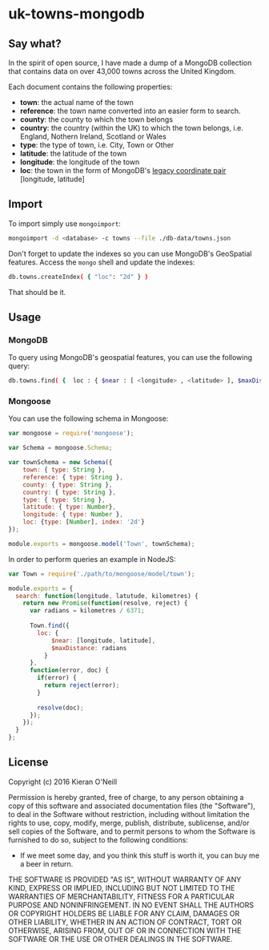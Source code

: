 uk-towns-mongodb
========

## Say what?

In the spirit of open source, I have made a dump of a MongoDB collection that contains data on over 43,000 towns across the United Kingdom.

Each document contains the following properties:

* **town**: the actual name of the town
* **reference**: the town name converted into an easier form to search.
* **county**: the county to which the town belongs
* **country**: the country (within the UK) to which the town belongs, i.e. England, Nothern Ireland, Scotland or Wales
* **type**: the type of town, i.e. City, Town or Other
* **latitude**: the latitude of the town
* **longitude**: the longitude of the town
* **loc**: the town in the form of MongoDB's [legacy coordinate pair](https://docs.mongodb.org/manual/reference/glossary/#term-legacy-coordinate-pairs) [longitude, latitude]

## Import

To import simply use ```mongoimport```:

```bash
mongoimport -d <database> -c towns --file ./db-data/towns.json 
```

Don't forget to update the indexes so you can use MongoDB's GeoSpatial features. Access the ```mongo``` shell and update the indexes:

```bash
db.towns.createIndex( { "loc": "2d" } )
```

That should be it.

## Usage

### MongoDB

To query using MongoDB's geospatial features, you can use the following query:

```bash
db.towns.find( {  loc : { $near : [ <longitude> , <latitude> ], $maxDistance: <distance in radians> } } )
```

### Mongoose

You can use the following schema in Mongoose:

```javascript
var mongoose = require('mongoose');

var Schema = mongoose.Schema;

var townSchema = new Schema({
    town: { type: String },
    reference: { type: String },
    county: { type: String },
    country: { type: String },
    type: { type: String },
    latitude: { type: Number},
    longitude: { type: Number },
    loc: {type: [Number], index: '2d'}
});

module.exports = mongoose.model('Town', townSchema);
```

In order to perform queries an example in NodeJS:

```javascript
var Town = require('./path/to/mongoose/model/town');

module.exports = {
  search: function(longitude, latutude, kilometres) {
    return new Promise(function(resolve, reject) {
      var radians = kilometres / 6371;
      
      Town.find({
        loc: {
            $near: [longitude, latitude],
            $maxDistance: radians
          }
      },
      function(error, doc) {
        if(error) {
          return reject(error);
        }
        
        resolve(doc);
      });
    });
  }
};
```

## License

Copyright (c) 2016 Kieran O'Neill

Permission is hereby granted, free of charge, to any person obtaining a copy of this software and associated documentation files (the "Software"), to deal in the Software without restriction, including without limitation the rights to use, copy, modify, merge, publish, distribute, sublicense, and/or sell copies of the Software, and to permit persons to whom the Software is furnished to do so, subject to the following conditions:

- If we meet some day, and you think this stuff is worth it, you can buy me a beer in return.

THE SOFTWARE IS PROVIDED "AS IS", WITHOUT WARRANTY OF ANY KIND, EXPRESS OR IMPLIED, INCLUDING BUT NOT LIMITED TO THE WARRANTIES OF MERCHANTABILITY, FITNESS FOR A PARTICULAR PURPOSE AND NONINFRINGEMENT. IN NO EVENT SHALL THE AUTHORS OR COPYRIGHT HOLDERS BE LIABLE FOR ANY CLAIM, DAMAGES OR OTHER LIABILITY, WHETHER IN AN ACTION OF CONTRACT, TORT OR OTHERWISE, ARISING FROM, OUT OF OR IN CONNECTION WITH THE SOFTWARE OR THE USE OR OTHER DEALINGS IN THE SOFTWARE.
